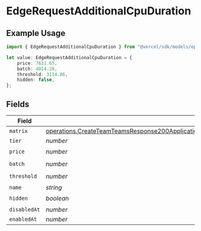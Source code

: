 # EdgeRequestAdditionalCpuDuration

## Example Usage

```typescript
import { EdgeRequestAdditionalCpuDuration } from "@vercel/sdk/models/operations";

let value: EdgeRequestAdditionalCpuDuration = {
    price: 7631.65,
    batch: 4014.28,
    threshold: 3114.86,
    hidden: false,
};
```

## Fields

| Field                                                                                                                                                                                                                                                                  | Type                                                                                                                                                                                                                                                                   | Required                                                                                                                                                                                                                                                               | Description                                                                                                                                                                                                                                                            |
| ---------------------------------------------------------------------------------------------------------------------------------------------------------------------------------------------------------------------------------------------------------------------- | ---------------------------------------------------------------------------------------------------------------------------------------------------------------------------------------------------------------------------------------------------------------------- | ---------------------------------------------------------------------------------------------------------------------------------------------------------------------------------------------------------------------------------------------------------------------- | ---------------------------------------------------------------------------------------------------------------------------------------------------------------------------------------------------------------------------------------------------------------------- |
| `matrix`                                                                                                                                                                                                                                                               | [operations.CreateTeamTeamsResponse200ApplicationJSONResponseBodyBillingInvoiceItemsEdgeRequestAdditionalCpuDurationMatrix](../../models/operations/createteamteamsresponse200applicationjsonresponsebodybillinginvoiceitemsedgerequestadditionalcpudurationmatrix.md) | :heavy_minus_sign:                                                                                                                                                                                                                                                     | N/A                                                                                                                                                                                                                                                                    |
| `tier`                                                                                                                                                                                                                                                                 | *number*                                                                                                                                                                                                                                                               | :heavy_minus_sign:                                                                                                                                                                                                                                                     | N/A                                                                                                                                                                                                                                                                    |
| `price`                                                                                                                                                                                                                                                                | *number*                                                                                                                                                                                                                                                               | :heavy_check_mark:                                                                                                                                                                                                                                                     | N/A                                                                                                                                                                                                                                                                    |
| `batch`                                                                                                                                                                                                                                                                | *number*                                                                                                                                                                                                                                                               | :heavy_check_mark:                                                                                                                                                                                                                                                     | N/A                                                                                                                                                                                                                                                                    |
| `threshold`                                                                                                                                                                                                                                                            | *number*                                                                                                                                                                                                                                                               | :heavy_check_mark:                                                                                                                                                                                                                                                     | N/A                                                                                                                                                                                                                                                                    |
| `name`                                                                                                                                                                                                                                                                 | *string*                                                                                                                                                                                                                                                               | :heavy_minus_sign:                                                                                                                                                                                                                                                     | N/A                                                                                                                                                                                                                                                                    |
| `hidden`                                                                                                                                                                                                                                                               | *boolean*                                                                                                                                                                                                                                                              | :heavy_check_mark:                                                                                                                                                                                                                                                     | N/A                                                                                                                                                                                                                                                                    |
| `disabledAt`                                                                                                                                                                                                                                                           | *number*                                                                                                                                                                                                                                                               | :heavy_minus_sign:                                                                                                                                                                                                                                                     | N/A                                                                                                                                                                                                                                                                    |
| `enabledAt`                                                                                                                                                                                                                                                            | *number*                                                                                                                                                                                                                                                               | :heavy_minus_sign:                                                                                                                                                                                                                                                     | N/A                                                                                                                                                                                                                                                                    |